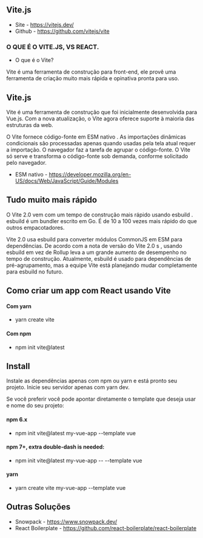 ## Vite.js
- Site - https://vitejs.dev/
- Github - https://github.com/vitejs/vite


### O QUE É O VITE.JS, VS REACT.
- O que é o Vite?

Vite é uma ferramenta de construção para front-end, ele provê uma 
ferramenta de criação muito mais rápida e opinativa pronta para uso.

## Vite.js

Vite é uma ferramenta de construção que foi inicialmente desenvolvida para Vue.js. Com a nova atualização, o Vite agora oferece suporte à maioria das estruturas da web.

O Vite fornece código-fonte em ESM nativo . As importações dinâmicas condicionais são processadas apenas quando usadas pela tela atual requer a importação. O navegador faz a tarefa de agrupar o código-fonte. O Vite só serve e transforma o código-fonte sob demanda, conforme solicitado pelo navegador.

- ESM nativo - https://developer.mozilla.org/en-US/docs/Web/JavaScript/Guide/Modules

## Tudo muito mais rápido

O Vite 2.0 vem com um tempo de construção mais rápido usando esbuild . esbuild é um bundler escrito em Go. É de 10 a 100 vezes mais rápido do que outros empacotadores.

Vite 2.0 usa esbuild para converter módulos CommonJS em ESM para dependências. De acordo com a nota de versão do Vite 2.0 s , usando esbuild em vez de Rollup leva a um grande aumento de desempenho no tempo de construção. Atualmente, esbuild é usado para dependências de pré-agrupamento, mas a equipe Vite está planejando mudar completamente para esbuild no futuro.



## Como criar um app com React usando Vite

#### Com yarn
- yarn create vite

#### Com npm
- npm init vite@latest

## Install

Instale as dependências apenas com npm ou yarn e está pronto seu projeto. Inicie seu servidor apenas com yarn dev.

Se você preferir você pode apontar diretamente o template que deseja usar e nome do seu projeto:


#### npm 6.x
- npm init vite@latest my-vue-app --template vue

#### npm 7+, extra double-dash is needed:
- npm init vite@latest my-vue-app -- --template vue

#### yarn
- yarn create vite my-vue-app --template vue


## Outras Soluções
- Snowpack - https://www.snowpack.dev/
- React Boilerplate - https://github.com/react-boilerplate/react-boilerplate

 